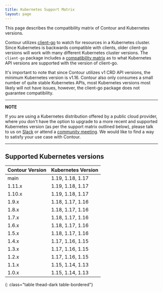 ```yaml
---
title: Kubernetes Support Matrix
layout: page
---
```


This page describes the compatibility matrix of Contour and Kubernetes versions.

Contour utilizes [client-go][1] to watch for resources in a Kubernetes cluster.
Since Kubernetes is backwards compatible with clients, older client-go versions will work with many different Kubernetes cluster versions.
The `client-go` package includes a [compatibility matrix][2] as to what Kubernetes API versions are supported with the version of client-go.  

It's important to note that since Contour utilizes v1 CRD API versions, the minimum Kubernetes version is v1.16.
Contour also only consumes a small number of quite stable Kubernetes APIs, most Kubernetes versions most likely will not have issues, however, the client-go package does not guarantee compatibility.

---
**NOTE**

If you are using a Kubernetes distribution offered by a public cloud provider, where you don't have the option to upgrade to a more recent and supported Kubernetes version (as per the support matrix outlined below), please talk to us on [Slack][4] or attend a [community meeting][3]. We would like to find a way to satisfy your use case with Contour.

---

## Supported Kubernetes versions

| Contour Version | Kubernetes Version |
| --------------- | :----------------- |
| main            | 1.19, 1.18, 1.17   |
| 1.11.x          | 1.19, 1.18, 1.17   |
| 1.10.x          | 1.19, 1.18, 1.17   |
| 1.9.x           | 1.18, 1.17, 1.16   |
| 1.8.x           | 1.18, 1.17, 1.16   |
| 1.7.x           | 1.18, 1.17, 1.16   |
| 1.6.x           | 1.18, 1.17, 1.16   |
| 1.5.x           | 1.18, 1.17, 1.16   |
| 1.4.x           | 1.17, 1.16, 1.15   |
| 1.3.x           | 1.17, 1.16, 1.15   |
| 1.2.x           | 1.17, 1.16, 1.15   |
| 1.1.x           | 1.15, 1.14, 1.13   |
| 1.0.x           | 1.15, 1.14, 1.13   |
{: class="table thead-dark table-bordered"}

[1]: https://github.com/kubernetes/client-go
[2]: https://github.com/kubernetes/client-go#compatibility-matrix
[3]: https://projectcontour.io/community/
[4]: https://kubernetes.slack.com/messages/contour
